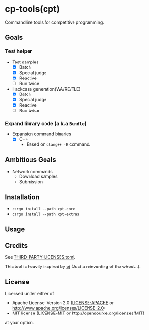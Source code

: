 # cp-tools(cpt)

Commandline tools for competitive programming.

## Goals

### Test helper

- Test samples
    - [x] Batch
    - [x] Special judge
    - [x] Reactive
    - [ ] Run twice
- Hackcase generation(WA/RE/TLE)
    - [x] Batch
    - [x] Special judge
    - [x] Reactive
    - [ ] Run twice

### Expand library code (a.k.a `Bundle`)

- Expansion command binaries
    - [x] C++
        - Based on `clang++ -E` command.

## Ambitious Goals

- Network commands
    - Download samples
    - Submission

## Installation

- `cargo install --path cpt-core`
- `cargo install --path cpt-extras`

## Usage


## Credits

See [THIRD-PARTY-LICENSES.toml](THIRD-PARTY-LICENSES.toml). 

This tool is heavily inspired by [oj](https://github.com/online-judge-tools/oj) (Just a reinventing of the wheel...).

## License

Licensed under either of

 * Apache License, Version 2.0
   ([LICENSE-APACHE](LICENSE-APACHE) or http://www.apache.org/licenses/LICENSE-2.0)
 * MIT license
   ([LICENSE-MIT](LICENSE-MIT) or http://opensource.org/licenses/MIT)

at your option.
